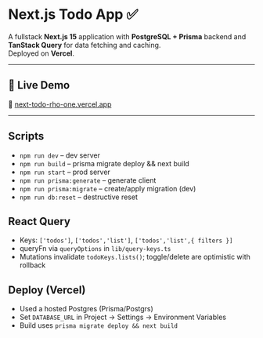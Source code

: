 # Next.js Todo App ✅

A fullstack **Next.js 15** application with **PostgreSQL + Prisma** backend and **TanStack Query** for data fetching and caching.  
Deployed on **Vercel**.

---

## 🚀 Live Demo
🔗 [next-todo-rho-one.vercel.app](http://next-todo-rho-one.vercel.app/)

---

## Scripts
- `npm run dev` – dev server
- `npm run build` – prisma migrate deploy && next build
- `npm run start` – prod server
- `npm run prisma:generate` – generate client
- `npm run prisma:migrate` – create/apply migration (dev)
- `npm run db:reset` – destructive reset

## React Query
- Keys: `['todos']`, `['todos','list']`, `['todos','list',{ filters }]`
- queryFn via `queryOptions` in `lib/query-keys.ts`
- Mutations invalidate `todoKeys.lists()`; toggle/delete are optimistic with rollback

## Deploy (Vercel)
- Used a hosted Postgres (Prisma/Postgrs)
- Set `DATABASE_URL`  in Project → Settings → Environment Variables
- Build uses `prisma migrate deploy && next build`
